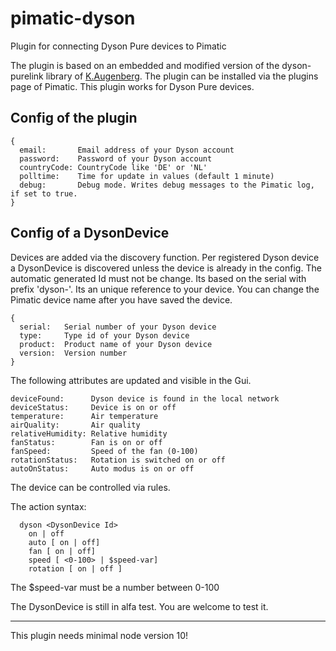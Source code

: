 # pimatic-dyson
Plugin for connecting Dyson Pure devices to Pimatic

The plugin is based on an embedded and modified version of the dyson-purelink library of [K.Augenberg](https://github.com/auchenberg).
The plugin can be installed via the plugins page of Pimatic.
This plugin works for Dyson Pure devices.

## Config of the plugin
```
{
  email:       Email address of your Dyson account
  password:    Password of your Dyson account
  countryCode: CountryCode like 'DE' or 'NL'
  polltime:    Time for update in values (default 1 minute)
  debug:       Debug mode. Writes debug messages to the Pimatic log, if set to true.
}
```

## Config of a DysonDevice

Devices are added via the discovery function. Per registered Dyson device a DysonDevice is discovered unless the device is already in the config.
The automatic generated Id must not be change. Its based on the serial with prefix 'dyson-'. Its an unique reference to your device. You can change the Pimatic device name after you have saved the device.

```
{
  serial:   Serial number of your Dyson device
  type:     Type id of your Dyson device
  product:  Product name of your Dyson device
  version:  Version number
}
```

The following attributes are updated and visible in the Gui.

```
deviceFound:      Dyson device is found in the local network
deviceStatus:     Device is on or off
temperature:      Air temperature
airQuality:       Air quality
relativeHumidity: Relative humidity
fanStatus:        Fan is on or off
fanSpeed:         Speed of the fan (0-100)
rotationStatus:   Rotation is switched on or off
autoOnStatus:     Auto modus is on or off
```

The device can be controlled via rules.

The action syntax:
```
  dyson <DysonDevice Id>
  	on | off
  	auto [ on | off]  
  	fan [ on | off]
  	speed [ <0-100> | $speed-var]
  	rotation [ on | off ]
```

The $speed-var must be a number between 0-100

The DysonDevice is still in alfa test. You are welcome to test it.

----
This plugin needs minimal node version 10!
